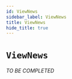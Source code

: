 ```yaml
---
id: ViewNews
sidebar_label: ViewNews
title: ViewNews
hide_title: true
---
```

# `ViewNews`

_TO BE COMPLETED_